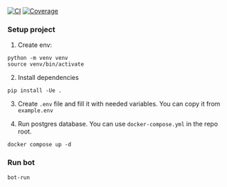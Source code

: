 [![CI](https://github.com/telegrambot-team/LeonardoAI/actions/workflows/ci.yml/badge.svg)](https://github.com/telegrambot-team/LeonardoAI/actions/workflows/ci.yml)
[![Coverage](https://telegrambot-team.github.io/LeonardoAI/coverage.svg)](https://telegrambot-team.github.io/LeonardoAI/)

### Setup project

1. Create env:

```
python -m venv venv
source venv/bin/activate
```

2. Install dependencies

```
pip install -Ue .
```

3. Create `.env` file and fill it with needed variables. You can copy it from `example.env`

4. Run postgres database. You can use `docker-compose.yml` in the repo root.

```
docker compose up -d
```

### Run bot

```
bot-run
```
